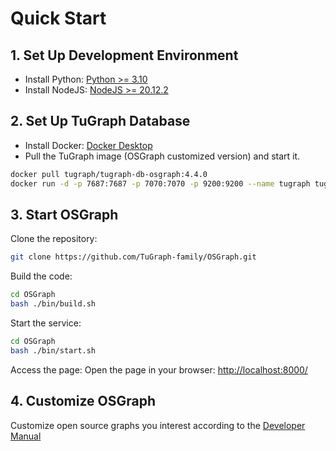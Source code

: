 # Quick Start

## 1. Set Up Development Environment
* Install Python: [Python >= 3.10](https://www.python.org/downloads)
* Install NodeJS: [NodeJS >= 20.12.2](https://nodejs.org/en/download)

## 2. Set Up TuGraph Database

* Install Docker: [Docker Desktop](https://www.docker.com/products/docker-desktop)
* Pull the TuGraph image (OSGraph customized version) and start it.
```bash
docker pull tugraph/tugraph-db-osgraph:4.4.0
docker run -d -p 7687:7687 -p 7070:7070 -p 9200:9200 --name tugraph tugraph/tugraph-db-osgraph:4.4.0
```

## 3. Start OSGraph

Clone the repository: 
```bash
git clone https://github.com/TuGraph-family/OSGraph.git
```

Build the code: 
```bash
cd OSGraph
bash ./bin/build.sh
```

Start the service: 
```bash
cd OSGraph
bash ./bin/start.sh
```

Access the page: 
Open the page in your browser: [http://localhost:8000/](http://localhost:8000/)

## 4. Customize OSGraph

Customize open source graphs you interest according to the [Developer Manual](./developer-manual.md)

